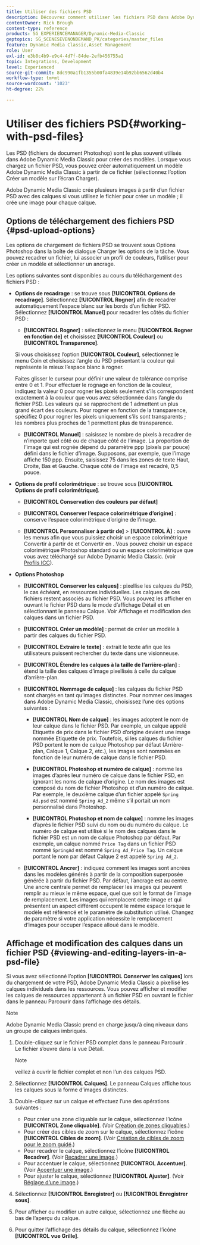 ```yaml
---
title: Utiliser des fichiers PSD
description: Découvrez comment utiliser les fichiers PSD dans Adobe Dynamic Media Classic.
contentOwner: Rick Brough
content-type: reference
products: SG_EXPERIENCEMANAGER/Dynamic-Media-Classic
geptopics: SG_SCENESEVENONDEMAND_PK/categories/master_files
feature: Dynamic Media Classic,Asset Management
role: User
exl-id: e3b8c4b9-e9c4-4d7f-84de-2efb456755a1
topic: Integrations, Development
level: Experienced
source-git-commit: 8dc990a1fb1355b00fa4839e14b92bb6562d40b4
workflow-type: tm+mt
source-wordcount: '1023'
ht-degree: 22%

---
```


# Utiliser des fichiers PSD{#working-with-psd-files}

<!--   USED TO BE AN OPTION UNDER COLOR PROFILE OPTIONS * **Convert To sRGB (default)**: Converts to sRGB (Standard Red Green Blue). sRGB is the recommended color space for displaying images on Web pages. -->

Les PSD (fichiers de document Photoshop) sont le plus souvent utilisés dans Adobe Dynamic Media Classic pour créer des modèles. Lorsque vous chargez un fichier PSD, vous pouvez créer automatiquement un modèle Adobe Dynamic Media Classic à partir de ce fichier (sélectionnez l’option Créer un modèle sur l’écran Charger).

Adobe Dynamic Media Classic crée plusieurs images à partir d’un fichier PSD avec des calques si vous utilisez le fichier pour créer un modèle ; il crée une image pour chaque calque.

## Options de téléchargement des fichiers PSD {#psd-upload-options}

Les options de chargement de fichiers PSD se trouvent sous Options Photoshop dans la boîte de dialogue Charger les options de la tâche. Vous pouvez recadrer un fichier, lui associer un profil de couleurs, l’utiliser pour créer un modèle et sélectionner un ancrage.

Les options suivantes sont disponibles au cours du téléchargement des fichiers PSD :

* **Options de recadrage** : se trouve sous **[!UICONTROL Options de recadrage]**. Sélectionnez **[!UICONTROL Rogner]** afin de recadrer automatiquement l’espace blanc sur les bords d’un fichier PSD. Sélectionnez **[!UICONTROL Manuel]** pour recadrer les côtés du fichier PSD :

   * **[!UICONTROL Rogner]** : sélectionnez le menu **[!UICONTROL Rogner en fonction de]** et choisissez **[!UICONTROL Couleur]** ou **[!UICONTROL Transparence]**.

  Si vous choisissez l’option **[!UICONTROL Couleur]**, sélectionnez le menu Coin et choisissez l’angle du PSD présentant la couleur qui représente le mieux l’espace blanc à rogner.

  Faites glisser le curseur pour définir une valeur de tolérance comprise entre 0 et 1. Pour effectuer le rognage en fonction de la couleur, indiquez la valeur 0 pour rogner les pixels seulement s’ils correspondent exactement à la couleur que vous avez sélectionnée dans l’angle du fichier PSD. Les valeurs qui se rapprochent de 1 admettent un plus grand écart des couleurs. Pour rogner en fonction de la transparence, spécifiez 0 pour rogner les pixels uniquement s’ils sont transparents ; les nombres plus proches de 1 permettent plus de transparence.

   * **[!UICONTROL Manuel]** : saisissez le nombre de pixels à recadrer de n’importe quel côté ou de chaque côté de l’image. La proportion de l’image qui est rognée dépend du paramètre ppp (pixels par pouce) défini dans le fichier d’image. Supposons, par exemple, que l’image affiche 150 ppp. Ensuite, saisissez 75 dans les zones de texte Haut, Droite, Bas et Gauche. Chaque côté de l’image est recadré, 0,5 pouce.

* **Options de profil colorimétrique** : se trouve sous **[!UICONTROL Options de profil colorimétrique]**.

   * **[!UICONTROL Conservation des couleurs par défaut]**

   * **[!UICONTROL Conserver l’espace colorimétrique d’origine]** : conserve l’espace colorimétrique d’origine de l’image.

   * **[!UICONTROL Personnaliser à partir de]** > **[!UICONTROL À]** : ouvre les menus afin que vous puissiez choisir un espace colorimétrique Convertir à partir de et Convertir en . Vous pouvez choisir un espace colorimétrique Photoshop standard ou un espace colorimétrique que vous avez téléchargé sur Adobe Dynamic Media Classic. (voir [Profils ICC](/help/using/icc-profiles.md)).

* **Options Photoshop**

   * **[!UICONTROL Conserver les calques]** : pixellise les calques du PSD, le cas échéant, en ressources individuelles. Les calques de ces fichiers restent associés au fichier PSD. Vous pouvez les afficher en ouvrant le fichier PSD dans le mode d’affichage Détail et en sélectionnant le panneau Calque. Voir Affichage et modification des calques dans un fichier PSD.

   * **[!UICONTROL Créer un modèle]** : permet de créer un modèle à partir des calques du fichier PSD.

   * **[!UICONTROL Extraire le texte]** : extrait le texte afin que les utilisateurs puissent rechercher du texte dans une visionneuse.

   * **[!UICONTROL Étendre les calques à la taille de l’arrière-plan]** : étend la taille des calques d’image pixellisés à celle du calque d’arrière-plan.

   * **[!UICONTROL Nommage de calque]** : les calques du fichier PSD sont chargés en tant qu’images distinctes. Pour nommer ces images dans Adobe Dynamic Media Classic, choisissez l’une des options suivantes :

      * **[!UICONTROL Nom de calque]** : les images adoptent le nom de leur calque dans le fichier PSD. Par exemple, un calque appelé Etiquette de prix dans le fichier PSD d’origine devient une image nommée Etiquette de prix. Toutefois, si les calques du fichier PSD portent le nom de calque Photoshop par défaut (Arrière-plan, Calque 1, Calque 2, etc.), les images sont nommées en fonction de leur numéro de calque dans le fichier PSD. <!-- not their default layer names -->

      * **[!UICONTROL Photoshop et numéro de calque]** : nomme les images d’après leur numéro de calque dans le fichier PSD, en ignorant les noms de calque d’origine. Le nom des images est composé du nom de fichier Photoshop et d’un numéro de calque. Par exemple, le deuxième calque d’un fichier appelé `Spring Ad.psd` est nommé `Spring Ad_2` même s’il portait un nom personnalisé dans Photoshop.

      * **[!UICONTROL Photoshop et nom de calque]** : nomme les images d’après le fichier PSD suivi du nom ou du numéro du calque. Le numéro de calque est utilisé si le nom des calques dans le fichier PSD est un nom de calque Photoshop par défaut. Par exemple, un calque nommé `Price Tag` dans un fichier PSD nommé `SpringAd` est nommé `Spring Ad_Price Tag`. Un calque portant le nom par défaut Calque 2 est appelé `Spring Ad_2`.

   * **[!UICONTROL Ancrer]** : indiquez comment les images sont ancrées dans les modèles générés à partir de la composition superposée générée à partir du fichier PSD. Par défaut, l’ancrage est au centre. Une ancre centrale permet de remplacer les images qui peuvent remplir au mieux le même espace, quel que soit le format de l’image de remplacement. Les images qui remplacent cette image et qui présentent un aspect différent occupent le même espace lorsque le modèle est référencé et le paramètre de substitution utilisé. Changez de paramètre si votre application nécessite le remplacement d’images pour occuper l’espace alloué dans le modèle.

## Affichage et modification des calques dans un fichier PSD {#viewing-and-editing-layers-in-a-psd-file}

Si vous avez sélectionné l’option **[!UICONTROL Conserver les calques]** lors du chargement de votre PSD, Adobe Dynamic Media Classic a pixellisé les calques individuels dans les ressources. Vous pouvez afficher et modifier les calques de ressources appartenant à un fichier PSD en ouvrant le fichier dans le panneau Parcourir dans l’affichage des détails.

>[!NOTE]
>
>Adobe Dynamic Media Classic prend en charge jusqu’à cinq niveaux dans un groupe de calques imbriqués.

1. Double-cliquez sur le fichier PSD complet dans le panneau Parcourir . Le fichier s’ouvre dans la vue Détail.

   >[!NOTE]
   >
   >veillez à ouvrir le fichier complet et non l’un des calques PSD.

1. Sélectionnez **[!UICONTROL Calques]**. Le panneau Calques affiche tous les calques sous la forme d’images distinctes.
1. Double-cliquez sur un calque et effectuez l’une des opérations suivantes :

   * Pour créer une zone cliquable sur le calque, sélectionnez l’icône **[!UICONTROL Zone cliquable]**. (Voir [Création de zones cliquables](creating-image-maps.md#creating_image_maps).)
   * Pour créer des cibles de zoom sur le calque, sélectionnez l’icône **[!UICONTROL Cibles de zoom]**. (Voir [Création de cibles de zoom pour le zoom guidé](creating-zoom-targets-guided-zoom.md#creating_zoom_targets_for_guided_zoom).)
   * Pour recadrer le calque, sélectionnez l’icône **[!UICONTROL Recadrer]**. (Voir [Recadrer une image](cropping-image.md#cropping_an_image).)
   * Pour accentuer le calque, sélectionnez **[!UICONTROL Accentuer]**. (Voir [Accentuer une image](sharpening-image.md#sharpening_an_image).)
   * Pour ajuster le calque, sélectionnez **[!UICONTROL Ajuster]**. (Voir [Réglage d’une image](adjusting-image.md#adjusting_an_image).)

1. Sélectionnez **[!UICONTROL Enregistrer]** ou **[!UICONTROL Enregistrer sous]**.
1. Pour afficher ou modifier un autre calque, sélectionnez une flèche au bas de l’aperçu du calque.
1. Pour quitter l’affichage des détails du calque, sélectionnez l’icône **[!UICONTROL vue Grille]**.
